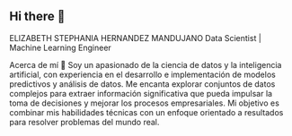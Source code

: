 ## Hi there 👋
ELIZABETH STEPHANIA HERNANDEZ MANDUJANO
Data Scientist | Machine Learning Engineer

Acerca de mí 💬
Soy un apasionado de la ciencia de datos y la inteligencia artificial, con experiencia en el desarrollo e implementación de modelos predictivos y análisis de datos. Me encanta explorar conjuntos de datos complejos para extraer información significativa que pueda impulsar la toma de decisiones y mejorar los procesos empresariales. Mi objetivo es combinar mis habilidades técnicas con un enfoque orientado a resultados para resolver problemas del mundo real.
<!--
**elizabethmandujano/elizabethmandujano** is a ✨ _special_ ✨ repository because its `README.md` (this file) appears on your GitHub profile.

- 🔭 I’m currently working on ...
- 🌱 I’m currently learning ...
- 👯 I’m looking to collaborate on ...
- 🤔 I’m looking for help with ...
- 💬 Ask me about ...
- 📫 How to reach me: ...
- 😄 Pronouns: ...
- ⚡ Fun fact: ...
-->
